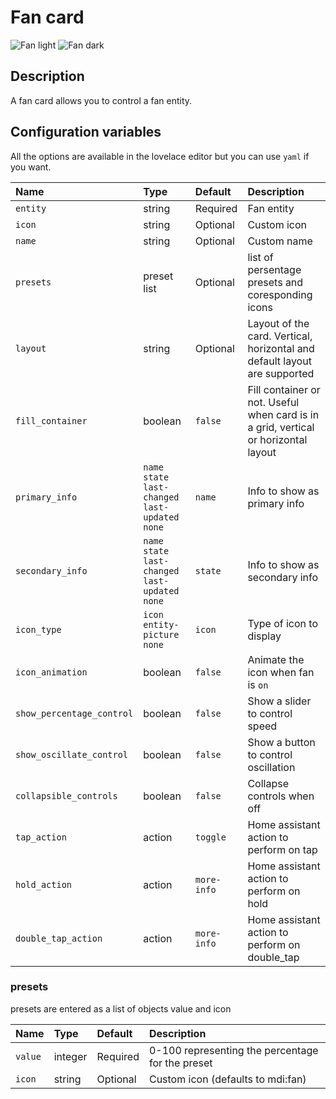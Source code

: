 # Fan card

![Fan light](../images/fan-light.png)
![Fan dark](../images/fan-dark.png)

## Description

A fan card allows you to control a fan entity.

## Configuration variables

All the options are available in the lovelace editor but you can use `yaml` if you want.


| Name                      | Type                                                | Default     | Description                                                                         |
| :------------------------ | :-------------------------------------------------- | :---------- | :---------------------------------------------------------------------------------- |
| `entity`                  | string                                              | Required    | Fan entity                                                                          |
| `icon`                    | string                                              | Optional    | Custom icon                                                                         |
| `name`                    | string                                              | Optional    | Custom name                                                                         |
| `presets`                 | preset list                                         | Optional    | list of persentage presets and coresponding icons                                   |
| `layout`                  | string                                              | Optional    | Layout of the card. Vertical, horizontal and default layout are supported           |
| `fill_container`          | boolean                                             | `false`     | Fill container or not. Useful when card is in a grid, vertical or horizontal layout |
| `primary_info`            | `name` `state` `last-changed` `last-updated` `none` | `name`      | Info to show as primary info                                                        |
| `secondary_info`          | `name` `state` `last-changed` `last-updated` `none` | `state`     | Info to show as secondary info                                                      |
| `icon_type`               | `icon` `entity-picture` `none`                      | `icon`      | Type of icon to display                                                             |
| `icon_animation`          | boolean                                             | `false`     | Animate the icon when fan is `on`                                                   |
| `show_percentage_control` | boolean                                             | `false`     | Show a slider to control speed                                                      |
| `show_oscillate_control`  | boolean                                             | `false`     | Show a button to control oscillation                                                |
| `collapsible_controls`    | boolean                                             | `false`     | Collapse controls when off                                                          |
| `tap_action`              | action                                              | `toggle`    | Home assistant action to perform on tap                                             |
| `hold_action`             | action                                              | `more-info` | Home assistant action to perform on hold                                            |
| `double_tap_action`       | action                                              | `more-info` | Home assistant action to perform on double_tap                                      |

### presets

presets are entered as a list of objects value and icon

| Name                      | Type                                                | Default     | Description                                                                         |
| :------------------------ | :-------------------------------------------------- | :---------- | :---------------------------------------------------------------------------------- |
| `value`                   | integer                                             | Required    | 0-100 representing the percentage for the preset                                    |
| `icon`                    | string                                              | Optional    | Custom icon (defaults to mdi:fan)                                                   |